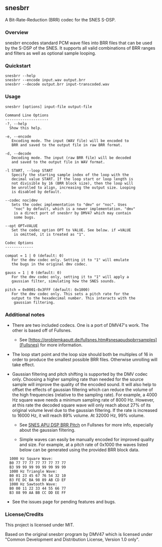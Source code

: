 ## snesbrr

A Bit-Rate-Reduction (BRR) codec for the SNES S-DSP.

### Overview

snesbrr encodes standard PCM wave files into BRR files that can be used by the S-DSP of
the SNES. It supports all valid combinations of BRR ranges and filters as well as optional
sample looping.

### Quickstart

```
snesbrr --help
snesbrr --encode input.wav output.brr
snesbrr --decode output.brr input-transcoded.wav
```

### Usage

```
snesbrr [options] input-file output-file

Command Line Options
--------------------
-?, --help
  Show this help.

-e, --encode
   Encoding mode. The input (WAV file) will be encoded to
   BRR and saved to the output file in raw BRR format.

-d, --decode
   Decoding mode. The input (raw BRR file) will be decoded
   and saved to the output file in WAV format.

-l START, --loop START
   Specify the starting sample index of the loop with the
   decimal value START. If the loop start or loop length is
   not divisible by 16 (BRR block size), then the loop will
   be unrolled to align, increasing the output size. Looping
   is disabled by default.

--codec noc|dmv
   Sets the codec implementation to "dmv" or "noc". Uses
	"noc" by default, which is a newer implementation. "dmv"
	is a direct port of snesbrr by DMV47 which may contain
	some bugs.

--opt OPT=VALUE
   Set the codec option OPT to VALUE. See below. if =VALUE
	is omitted, it is treated as "1".

Codec Options
-------------

compat = 1 | 0 (default: 0)
   For the dmv codec only. Setting it to "1" will emulate
   the bugs in the original dmv codec.

gauss = 1 | 0 (default: 0)
   For the dmv codec only, setting it to "1" will apply a
   gaussian filter, simulating how the SNES sounds.

pitch = 0x0001-0x3FFF (default: 0x1000)
   For the dmv codec only. This sets a pitch rate for the
   output to the hexadecimal number. This interacts with the
	gaussian filtering.
```

### Additional notes

* There are two included codecs. One is a port of DMV47's work. The other is based off of
  Fullsnes.

  * See [https://problemkaputt.de/fullsnes.htm#snesapudspbrrsamples](Fullsnes) for more information.

* The loop start point and the loop size should both be multiples of 16 in order to
  produce the smallest possible BRR files. Otherwise unrolling will take effect.

* Gaussian filtering and pitch shifting is supported by the DMV codec only. Choosing a
  higher sampling rate than needed for the source sample will improve the quality of the
  encoded sound. It will also help to offset the effects of gaussian filtering which can
  reduce the volume of the high frequencies (relative to the sampling rate). For example,
  a 4000 Hz square wave needs a minimum sampling rate of 8000 Hz. However, at this rate
  the decoded square wave will only reach about 27% of its original volume level due to
  the gaussian filtering. If the rate is increased to 16000 Hz, it will reach 89% volume.
  At 32000 Hz, 99% volume.

  * See [SNES APU DSP BRR Pitch](https://problemkaputt.de/fullsnes.htm#snesapudspbrrpitch)
    on Fullsnes for more info, especially about the gaussian filtering.
  
  * Simple waves can easily be manually encoded for improved quality and
    size. For example, at a pitch rate of 0x1000 the waves listed below
    can be generated using the provided BRR block data.

```
  1000 Hz Square Wave:
  B0 77 77 77 77 77 77 77 77
  B3 99 99 99 99 99 99 99 99
  1000 Hz Triangle Wave:
  B0 01 23 45 67 76 54 32 10
  B3 FE DC BA 98 89 AB CD EF
  1000 Hz Sawtooth Wave:
  B0 00 11 22 33 44 55 66 77
  B3 88 99 AA BB CC DD EE FF
```

* See the issues page for pending features and bugs.

### License/Credits

This project is licensed under MIT.

Based on the original snesbrr program by DMV47 which is licensed under "Common Development
and Distribution License, Version 1.0 only".
